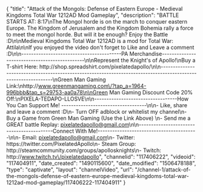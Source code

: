 {
    "title": "Attack of the Mongols: Defense of Eastern Europe - Medieval Kingdoms Total War 1212AD Mod Gameplay",
    "description": "BATTLE STARTS AT: 8:17\nThe Mongol horde is on the march to conquer eastern Europe.  The Kingdom of Jerusalem and the Kingdom Bohemia rally a force to meet the mongol horde.  But will it be enough?  Enjoy the Battle :D\n\nMedieval Kingdoms Total War 1212AD is a mod for Total War: Attila\n\nIf you enjoyed the video don't forget to Like and Leave a comment :D\n\n-----------------------------------------PA Merchandise----------------------------------------------\n\nRepresent the Knight's of Apollo!\nBuy a T-shirt Here: http:\/\/shop.spreadshirt.com\/pixelatedapollo\/\n\n---------------------------------------------------------------------------------------------------------------\nGreen Man Gaming Link:\nhttp:\/\/www.greenmangaming.com\/?tap_a=1964-996bbb&tap_s=29753-aa0a78\n\nGreen Man Gaming Discount Code 20% Off:\nPIXELA-TEDAPO-LLOSVE\n\n----------------------------------How You Can Support Me! -----------------------------------\n\n- Like, share and leave a comment :D\n- Turn OFF adblock or whitelist my channel\n- Buy a Game from Green Man Gaming (Use the Link Above) \n- Send me a GREAT battle Replay: pixelatedapollo@gmail.com\n\n------------------------------------------Connect With Me!-----------------------------------------\n\n- Email: pixelatedapollo@gmail.com\n- Twitter: https:\/\/twitter.com\/PixelatedApollo\n- Steam Group:  http:\/\/steamcommunity.com\/groups\/apollosknights\n- Twitch: http:\/\/www.twitch.tv\/pixelatedapollo",
    "channelid": "117406222",
    "videoid": "117404911",
    "date_created": "1490115600",
    "date_modified": "1506478188",
    "type": "captivate",
    "layout": "channelVideo",
    "url": "\/channel-1\/attack-of-the-mongols-defense-of-eastern-europe-medieval-kingdoms-total-war-1212ad-mod-gameplay\/117406222-117404911"
}